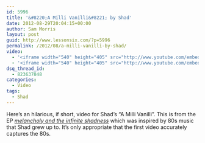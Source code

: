 ```yaml
---
id: 5996
title: '&#8220;A Milli Vanilli&#8221; by Shad'
date: 2012-08-29T20:04:15+00:00
author: Sam Morris
layout: post
guid: http://www.lessonsix.com/?p=5996
permalink: /2012/08/a-milli-vanilli-by-shad/
video:
  - '<iframe width="540" height="405" src="http://www.youtube.com/embed/dwbT8417GYw" frameborder="0" allowfullscreen></iframe>'
  - '<iframe width="540" height="405" src="http://www.youtube.com/embed/dwbT8417GYw" frameborder="0" allowfullscreen></iframe>'
dsq_thread_id:
  - 823637848
categories:
  - Video
tags:
  - Shad
---
```

Here&#8217;s an hilarious, if short, video for Shad&#8217;s &#8220;A Milli Vanilli&#8221;. This is from the EP _[melancholy and the infinite shadness](http://www.lessonsix.com/2012/07/shad-melancholy-and-the-infinite-shadness/)_ which was inspired by 80s music that Shad grew up to. It&#8217;s only appropriate that the first video accurately captures the 80s.